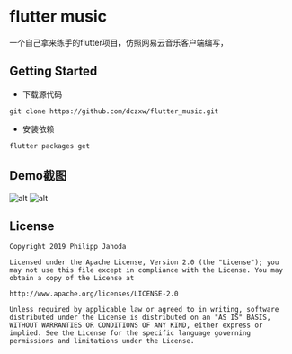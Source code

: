 # flutter music

一个自己拿来练手的flutter项目，仿照网易云音乐客户端编写，

## Getting Started

- 下载源代码

```$xslt
git clone https://github.com/dczxw/flutter_music.git
```

- 安装依赖
```$xslt
flutter packages get
```

## Demo截图

![alt](http://img.siuper.cn/ebd031b88e3f9d7b.png) ![alt](http://img.siuper.cn/0788fb7372e96f53.png)

## License
```
Copyright 2019 Philipp Jahoda

Licensed under the Apache License, Version 2.0 (the "License"); you may not use this file except in compliance with the License. You may obtain a copy of the License at

http://www.apache.org/licenses/LICENSE-2.0

Unless required by applicable law or agreed to in writing, software distributed under the License is distributed on an "AS IS" BASIS, WITHOUT WARRANTIES OR CONDITIONS OF ANY KIND, either express or implied. See the License for the specific language governing permissions and limitations under the License.
```